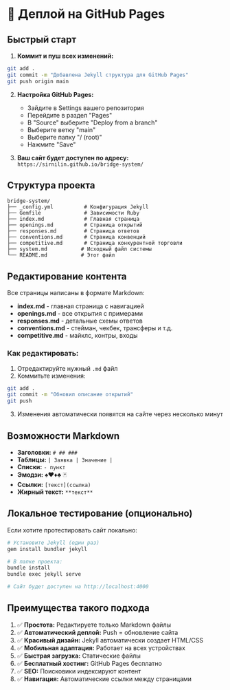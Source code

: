 # 🚀 Деплой на GitHub Pages

## Быстрый старт

1. **Коммит и пуш всех изменений:**
```bash
git add .
git commit -m "Добавлена Jekyll структура для GitHub Pages"
git push origin main
```

2. **Настройка GitHub Pages:**
   - Зайдите в Settings вашего репозитория
   - Перейдите в раздел "Pages"
   - В "Source" выберите "Deploy from a branch"
   - Выберите ветку "main"
   - Выберите папку "/ (root)"
   - Нажмите "Save"

3. **Ваш сайт будет доступен по адресу:**
   `https://sirnilin.github.io/bridge-system/`

## Структура проекта

```
bridge-system/
├── _config.yml          # Конфигурация Jekyll
├── Gemfile              # Зависимости Ruby
├── index.md             # Главная страница
├── openings.md          # Страница открытий
├── responses.md         # Страница ответов
├── conventions.md       # Страница конвенций
├── competitive.md       # Страница конкурентной торговли
├── system.md           # Исходный файл системы
└── README.md           # Этот файл
```

## Редактирование контента

Все страницы написаны в формате Markdown:

- **index.md** - главная страница с навигацией
- **openings.md** - все открытия с примерами
- **responses.md** - детальные схемы ответов
- **conventions.md** - стейман, чекбек, трансферы и т.д.
- **competitive.md** - майклс, контры, входы

### Как редактировать:

1. Отредактируйте нужный `.md` файл
2. Коммитьте изменения:
```bash
git add .
git commit -m "Обновил описание открытий"
git push
```
3. Изменения автоматически появятся на сайте через несколько минут

## Возможности Markdown

- **Заголовки:** `# ## ###`
- **Таблицы:** `| Заявка | Значение |`
- **Списки:** `- пункт`
- **Эмодзи:** ♠️♥️♦️♣️ 🃏
- **Ссылки:** `[текст](ссылка)`
- **Жирный текст:** `**текст**`

## Локальное тестирование (опционально)

Если хотите протестировать сайт локально:

```bash
# Установите Jekyll (один раз)
gem install bundler jekyll

# В папке проекта:
bundle install
bundle exec jekyll serve

# Сайт будет доступен на http://localhost:4000
```

## Преимущества такого подхода

1. ✅ **Простота:** Редактируете только Markdown файлы
2. ✅ **Автоматический деплой:** Push = обновление сайта
3. ✅ **Красивый дизайн:** Jekyll автоматически создает HTML/CSS
4. ✅ **Мобильная адаптация:** Работает на всех устройствах
5. ✅ **Быстрая загрузка:** Статические файлы
6. ✅ **Бесплатный хостинг:** GitHub Pages бесплатно
7. ✅ **SEO:** Поисковики индексируют контент
8. ✅ **Навигация:** Автоматические ссылки между страницами
